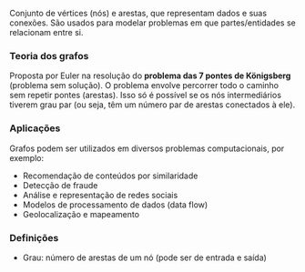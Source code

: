
Conjunto de vértices (nós) e arestas, que representam dados e suas conexões.
São usados para modelar problemas em que partes/entidades se relacionam entre si.

### Teoria dos grafos
Proposta por Euler na resolução do **problema das 7 pontes de Königsberg** (problema sem solução). O problema envolve percorrer todo o caminho sem repetir pontes (arestas). Isso só é possível se os nós intermediários tiverem grau par (ou seja, têm um número par de arestas conectados à ele). 

### Aplicações
Grafos podem ser utilizados em diversos problemas computacionais, por exemplo:
- Recomendação de conteúdos por similaridade
- Detecção de fraude
- Análise e representação de redes sociais
- Modelos de processamento de dados (data flow)
- Geolocalização e mapeamento

### Definições
- Grau: número de arestas de um nó (pode ser de entrada e saída)



